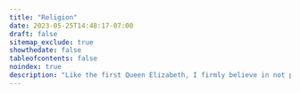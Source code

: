 ```yaml
---
title: "Religion"
date: 2023-05-25T14:48:17-07:00
draft: false
sitemap_exclude: true
showthedate: false
tableofcontents: false
noindex: true
description: "Like the first Queen Elizabeth, I firmly believe in not putting windows into men’s souls (oral tradition, the words very possibly originating in a letter drafted by Bacon; in J. B. Black _Reign of Elizabeth 1558–1603_ [1936]). Yet like the second Queen of the same name, I take my religion (relatively) seriously and have occasionally shared thoughts about the subject here."
---
```

